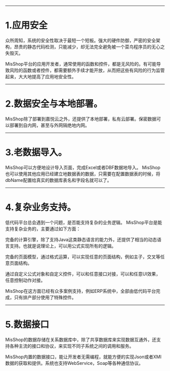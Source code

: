 ***
1.应用安全
=============
众所周知，系统的安全性取决于最短一个短板。强大的硬件防御，严密的安全架构，昂贵的静态代码检测，只能减少，却无法完全避免被一个菜鸟程序员的无心之失毁灭。

MisShop平台的应用开发者，通常使用的函数和控件，都是无风险的。有可能导致风险的函数或者控件，都需要额外手续才能开放，从而把这些有风险的行为监管起来，大大地提高了应用地安全性。

***
2.数据安全与本地部署。
=============
MisShop除了部署到嘉悦云之外，还提供了本地部署，私有云部署。保密数据可以部署到自内网，甚至与外网隔绝地内网。

***
3.老数据导入。
=============
MisShop可以方便地设计导入页面，完成Excel或者DBF数据地导入。
MisShop也可以使用其他应用已经建立地数据表的数据，只需要在配置数据表的时候，将dbName配置给真实的数据库表名和字段名就可以了。

***
4.复杂业务支持。
=============
低代码平台总会遇到一个问题，是否能支持复杂的业务逻辑。
MisShop平台是能支持复杂业务的，主要通过如下方面：

完备的计算引擎，除了支持Java这类静态语言的能力外，还提供了相当的动态语言支持。也就是说理论上，可以用公式实现所有的逻辑。

完备的页面模型，通过格式运算，可以实现任意的页面结构，例如主子，交叉等任意页面结构。

通过自定义公式对象和自定义控件，可以和任意接口对接，可以和任意UI效果，任意控制动作对接。

MisShop在这方面已经有众多案例支持，例如ERP系统中，全部由低代码平台完成，只有排产部分使用了特殊控件。

***
5.数据接口
=============
MisShop的数据存储在关系数据库中，除了共享数据库来实现数据互通外，还支持各种主流的接口和协议，来实现不同子系统之间的调用和服务。

MisShop内置的数据接口，能让开发者无需编程，就能方便的实现Json或者XMl数据的获取和提供。系统也支持WebService，Soap等各种通信协议。



